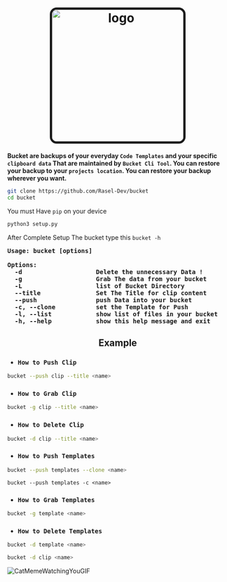 <h1 align="center">
<img src="https://i.ibb.co/Wpwb3sR/logo.jpg" alt="logo" border="5" width="300" style="border-radius: 5%;">
</h1>

**Bucket are backups of your everyday `Code Templates` and your specific `clipboard data` That are maintained by `Bucket Cli Tool`.
You can restore your backup to your `projects location`. You can restore your backup wherever you want.**

```bash
git clone https://github.com/Rasel-Dev/bucket
cd bucket
```
<p>You must Have <code>pip</code> on your device</p>

```bash
python3 setup.py
```

<p>After Complete Setup The bucket type this <code>bucket -h</code></p>

<pre><b>Usage: bucket [options]

Options:
  -d                    Delete the unnecessary Data !
  -g                    Grab The data from your bucket
  -L                    list of Bucket Directory
  --title               Set The Title for clip content
  --push                push Data into your bucket
  -c, --clone           set the Template for Push
  -l, --list            show list of files in your bucket
  -h, --help            show this help message and exit
</b></pre>

<h2 align="center">Example</h2>

- ### ```How to Push Clip```
```bash
bucket --push clip --title <name>
```
- ### ```How to Grab Clip```
```bash
bucket -g clip --title <name>
```
- ### ```How to Delete Clip```
```bash
bucket -d clip --title <name>
```
- ### ```How to Push Templates```
```bash
bucket --push templates --clone <name>
```
```
bucket --push templates -c <name>
```
- ### ```How to Grab Templates```
```bash
bucket -g template <name>
```
- ### ```How to Delete Templates```
```bash
bucket -d template <name>
```
```bash
bucket -d clip <name>
```
![CatMemeWatchingYouGIF](https://user-images.githubusercontent.com/73201236/216844708-1d41a79d-8f78-491e-9d0c-4dd5df6a32f6.gif)



